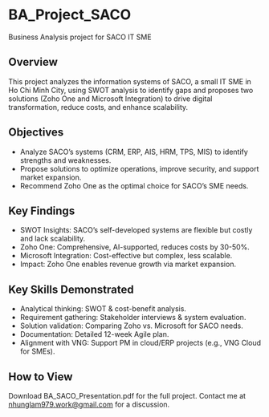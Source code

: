 # BA_Project_SACO
Business Analysis project for SACO IT SME

## Overview
This project analyzes the information systems of SACO, a small IT SME in Ho Chi Minh City, using SWOT analysis to identify gaps and proposes two solutions (Zoho One and Microsoft Integration) to drive digital transformation, reduce costs, and enhance scalability.

## Objectives
- Analyze SACO’s systems (CRM, ERP, AIS, HRM, TPS, MIS) to identify strengths and weaknesses.
- Propose solutions to optimize operations, improve security, and support market expansion.
- Recommend Zoho One as the optimal choice for SACO’s SME needs.

## Key Findings
- SWOT Insights: SACO’s self-developed systems are flexible but costly and lack scalability.
- Zoho One: Comprehensive, AI-supported, reduces costs by 30-50%.
- Microsoft Integration: Cost-effective but complex, less scalable.
- Impact: Zoho One enables revenue growth via market expansion.

## Key Skills Demonstrated
- Analytical thinking: SWOT & cost-benefit analysis.
- Requirement gathering: Stakeholder interviews & system evaluation.
- Solution validation: Comparing Zoho vs. Microsoft for SACO needs.
- Documentation: Detailed 12-week Agile plan.
- Alignment with VNG: Support PM in cloud/ERP projects (e.g., VNG Cloud for SMEs).

## How to View
Download BA_SACO_Presentation.pdf for the full project.
Contact me at nhunglam979.work@gmail.com for a discussion.
